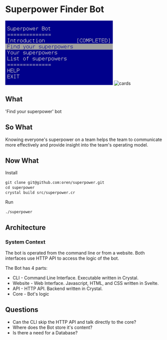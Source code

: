 # Superpower Finder Bot

![image of the main screen](superpower.png)
![cards](cards.jpg)

## What
'Find your superpower' bot

## So What
Knowing everyone's superpower on a team helps the team to communicate more effectively and provide insight into the team's operating model.

## Now What

Install
```
git clone git@github.com:oren/superpower.git
cd superpower
crystal build src/superpower.cr
```

Run
```
./superpower

```

## Architecture

### System Context
The bot is operated from the command line or from a website. Both interfaces use HTTP API to access the logic of the bot.

The Bot has 4 parts:
* CLI - Command Line Interface. Executable written in Crystal.
* Website - Web Interface. Javascript, HTML, and CSS written in Svelte.
* API - HTTP API. Backend written in Crystal.
* Core - Bot's logic

## Questions
* Can the CLI skip the HTTP API and talk directly to the core?
* Where does the Bot store it's content?
* Is there a need for a Database?
